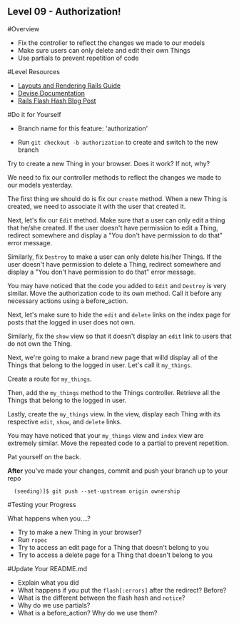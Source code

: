 Level 09 - Authorization!
-----------

#Overview
* Fix the controller to reflect the changes we made to our models
* Make sure users can only delete and edit their own Things
* Use partials to prevent repetition of code

#Level Resources

* [Layouts and Rendering Rails Guide](http://guides.rubyonrails.org/layouts_and_rendering.html)
* [Devise Documentation](http://devise.plataformatec.com.br/)
* [Rails Flash Hash Blog Post](http://travisonrails.com/2008/08/17/working-with-the-flash-hash)



#Do it for Yourself

* Branch name for this feature: 'authorization'

* Run ```git checkout -b authorization``` to create and switch to the new branch

Try to create a new Thing in your browser.  Does it work?  If not, why?

We need to fix our controller methods to reflect the changes we made to our models yesterday.

The first thing we should do is fix our `create` method.  When a new Thing is created, we need to associate it with the user that created it.

Next, let's fix our `Edit` method.  Make sure that a user can only edit a thing that he/she created. If the user doesn't have permission to edit a Thing, redirect somewhere and display a "You don't have permission to do that" error message.

Similarly, fix `Destroy` to make a user can only delete his/her Things.  If the user doesn't have permission to delete a Thing, redirect somewhere and display a "You don't have permission to do that" error message.

You may have noticed that the code you added to `Edit` and `Destroy` is very similar. Move the authorization code to its own method.  Call it before any necessary actions using a before_action.

Next, let's make sure to hide the `edit` and `delete` links on the index page for posts that the logged in user does not own. 

Similarly, fix the `show` view so that it doesn't display an `edit` link to users that do not own the Thing.

Next, we're going to make a brand new page that willd display all of the Things that belong to the logged in user.  Let's call it `my_things`.

Create a route for `my_things`.  

Then, add the `my_things` method to the Things controller.  Retrieve all the Things that belong to the logged in user.

Lastly, create the `my_things` view.  In the view, display each Thing with its respective `edit`, `show`, and `delete` links.

You may have noticed that your `my_things` view and `index` view are extremely similar.  Move the repeated code to a partial to prevent repetition.

Pat yourself on the back.

__After__ you've made your changes, commit and push your branch up to your repo

```
  (seeding)]$ git push --set-upstream origin ownership
```

#Testing your Progress

What happens when you....?

* Try to make a new Thing in your browser?
* Run ```rspec```
* Try to access an edit page for a Thing that doesn't belong to you
* Try to access a delete page for a Thing that doesn't belong to you

#Update Your README.md

* Explain what you did
* What happens if you put the `flash[:errors]` after the redirect?  Before?
* What is the different between the flash hash and `notice`?
* Why do we use partials?  
* What is a before_action?  Why do we use them?



